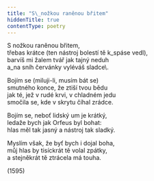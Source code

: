 ```yaml
---
title: "S\_nožkou raněnou břitem"
hiddenTitle: true
contentType: poetry
---
```


<section>

S nožkou raněnou břitem,  
třebas krátce (ten nástroj bolestí tě k\_spáse vedl),  
barvíš mi žalem tvář jak tajný neduh  
a\_na sníh červánky vyléváš sladce\\.  

Bojím se (miluji-li, musím bát se)  
smutného konce, že ztiší tvou bědu  
jak té, jež v rudé krvi, v chladném jedu  
smočila se, kde v skrytu číhal zrádce.

Bojím se, neboť lidský um je krátký,  
ledaže bych jak Orfeus byl bohat:  
hlas měl tak jasný a nástroj tak sladký.

Myslím však, že byť bych i dojal boha,  
můj hlas by tisíckrát tě volal zpátky,  
a stejněkrát tě ztrácela má touha.

(1595)

</section>

